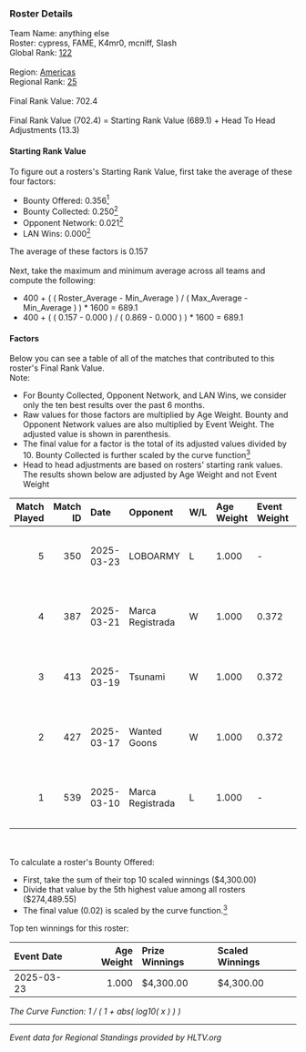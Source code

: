 ### Roster Details<br />
Team Name: anything else<br />
Roster: cypress, FAME, K4mr0, mcniff, Slash<br />
Global Rank: [122](../../standings_global_2025_04_07.md)<br />
<br />
Region: [Americas]( ../../standings_americas_2025_04_07.md)<br />
Regional Rank: [25]( ../../standings_americas_2025_04_07.md)<br />
<br />
Final Rank Value:  702.4<br />
<br />
Final Rank Value (702.4) = Starting Rank Value (689.1) + Head To Head Adjustments (13.3)<br />

#### Starting Rank Value<br />
To figure out a rosters's Starting Rank Value, first take the average of these four factors:<br />
- Bounty Offered: 0.356[<sup>1</sup>](#table2)
- Bounty Collected: 0.250[<sup>2</sup>](#table1)
- Opponent Network: 0.021[<sup>2</sup>](#table1)
- LAN Wins: 0.000[<sup>2</sup>](#table1)

The average of these factors is 0.157<br />
<br />
Next, take the maximum and minimum average across all teams and compute the following:<br />
- 400 + ( ( Roster_Average - Min_Average ) / ( Max_Average - Min_Average ) ) * 1600 = 689.1
- 400 + ( ( 0.157 - 0.000 ) / ( 0.869 - 0.000 ) ) * 1600 = 689.1


#### Factors<br />
Below you can see a table of all of the matches that contributed to this roster's Final Rank Value.<br />
Note:<br />

- For Bounty Collected, Opponent Network, and LAN Wins, we consider only the ten best results over the past 6 months.
- Raw values for those factors are multiplied by Age Weight. Bounty and Opponent Network values are also multiplied by Event Weight. The adjusted value is shown in parenthesis.
- The final value for a factor is the total of its adjusted values divided by 10. Bounty Collected is further scaled by the curve function[<sup>3</sup>](#curveFunction)
- Head to head adjustments are based on rosters' starting rank values. The results shown below are adjusted by Age Weight and not Event Weight
<span id="table1"></span><br />


| Match Played | Match ID | Date       | Opponent         | W/L | Age Weight | Event Weight | Bounty Collected | Opponent Network | LAN Wins  | H2H Adj. | Roster                              |
| -: | -: | :- | :- | :- | :- | :- | :- | :- | :- | -: | :- |
|            5 |      350 | 2025-03-23 | LOBOARMY         | L   | 1.000      | -            | -                | -                | -         |   -15.22 | cypress, FAME, K4mr0, mcniff, Slash |
|            4 |      387 | 2025-03-21 | Marca Registrada | W   | 1.000      | 0.372        | 0.012 (0.004)    | 0.214 (0.080)    | 0 (0.000) |    13.84 | cypress, FAME, K4mr0, mcniff, Slash |
|            3 |      413 | 2025-03-19 | Tsunami          | W   | 1.000      | 0.372        | 0.007 (0.003)    | 0.161 (0.060)    | 0 (0.000) |    14.10 | cypress, FAME, K4mr0, mcniff, Slash |
|            2 |      427 | 2025-03-17 | Wanted Goons     | W   | 1.000      | 0.372        | 0.007 (0.003)    | 0.200 (0.074)    | 0 (0.000) |    16.34 | cypress, FAME, K4mr0, mcniff, Slash |
|            1 |      539 | 2025-03-10 | Marca Registrada | L   | 1.000      | -            | -                | -                | -         |   -15.76 | cypress, FAME, K4mr0, mcniff, Slash |

<br />
<span id="table2"></span><br />
To calculate a roster's Bounty Offered:<br />

- First, take the sum of their top 10 scaled winnings ($4,300.00)
- Divide that value by the 5th highest value among all rosters ($274,489.55)
- The final value (0.02) is scaled by the curve function.[<sup>3</sup>](#curveFunction)

Top ten winnings for this roster:<br />

| Event Date | Age Weight | Prize Winnings | Scaled Winnings |
| :- | -: | :- | :- |
| 2025-03-23 |      1.000 | $4,300.00      | $4,300.00       |


<span id="curveFunction"></span>_The Curve Function: 1 / ( 1 + abs( log10( x ) ) )_<br />

---
_Event data for Regional Standings provided by HLTV.org_<br />
